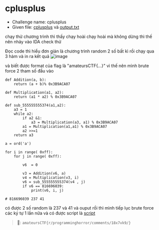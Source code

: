 # cplusplus
- Challenge name: cplusplus
- Given file: [cplusplus](./cplusplus) và [output.txt](./output.txt)
  
chạy thử chương trình thì thấy chạy hoài chạy hoài mà không dừng thì thế nên nhảy vào IDA check thử

Đọc code thì hiểu đơn giản là chương trình random 2 số bất kì rồi chạy qua 3 hàm và in ra kết quả 
![image](https://github.com/1Nhihi/nhap/assets/127366803/e85d0490-acd8-4a57-a3c7-08ae886d667e)

và biết được format của flag là "amateursCTF{...}" vì thế nên mình brute force 2 tham số đầu vào 

```python3=
def Addition(a, b):
	return (a + b)% 0x3B9ACA07

def Multiplication(a1, a2):    		
    return (a1 * a2) % 0x3B9ACA07

def sub_555555555374(a1,a2):
	a3 = 1
	while a2:
		if a2 &1:
			a3 = Multiplication(a3, a1) % 0x3B9ACA07
		a1 = Multiplication(a1,a1) % 0x3B9ACA07
		a2 >>=1
	return a3

a = ord('a')

for i in range( 0xff):
	for j in range( 0xff):

		v6  = 0

		v3 = Addition(v6, a)
		v4 = Multiplication(v3, i)
		v6 = sub_555555555374(v4 , j)
		if v6 == 816696039:
			print(v6, i, j)

# 816696039 237 41
```

có được 2 số random là 237 và 41 và ouput rồi thì mình tiếp lục brute force các ký tự 1 lần nữa và có được script là [script](./script.py)

> 🚩: `amateursCTF{r/programminghorror/comments/18x7vk9/}`
